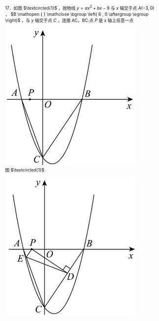 17．如图 $\textcircled{1}$ ，抛物线 $y = a x ^ { 2 } + b x - 9$ 与 $x$ 轴交于点 $A \left( - 3 , 0 \right)$ ， $B \mathopen { } \mathclose \bgroup \left( 6 , 0 \aftergroup \egroup \right)$ ，与 $y$ 轴交于点 $C$ ，连接 AC，BC.点 $P$ 是 $x$ 轴上任意一点

![](<../../qs_image_DB/专题2-7_二次函数中的最值问题（解析版）/9f1db969296e8c49598a1f36dfb90f0ec454d64e66e01eee4afd07203bd5c21d.jpg>)  
图 $\textcircled{1}$

![](<../../qs_image_DB/专题2-7_二次函数中的最值问题（解析版）/e8ab3bfb1f1ec8f941ac06fd70ac1656c21330b6118d1f45737dbf6aa68ca793.jpg>)  
